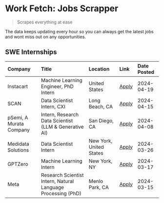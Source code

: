 # Work Fetch: Jobs Scrapper
> Scrapes everything at ease

The data keeps updating every hour so you can always get the latest jobs and wont miss out on any opportunities.

## SWE Internships
<!--START_SECTION:workfetch-->
| Company                 | Title                                                        | Location                | Link                                                                                                                                                                                                                                                                         | Date Posted   |
|:------------------------|:-------------------------------------------------------------|:------------------------|:-----------------------------------------------------------------------------------------------------------------------------------------------------------------------------------------------------------------------------------------------------------------------------|:--------------|
| Instacart               | Machine Learning Engineer, PhD Intern                        | United States           | [Apply](https://www.linkedin.com/jobs/view/machine-learning-engineer-phd-intern-at-instacart-3901991739?position=2&pageNum=0&refId=8SyY0eJNfybWlOLweWzlMw%3D%3D&trackingId=V3g1mpqxtRO4RySXZzPT%2Bg%3D%3D&trk=public_jobs_jserp-result_search-card)                          | 2024-04-19    |
| SCAN                    | Data Scientist Intern, CXI                                   | Long Beach, CA          | [Apply](https://www.linkedin.com/jobs/view/data-scientist-intern-cxi-at-scan-3899690492?position=8&pageNum=0&refId=8SyY0eJNfybWlOLweWzlMw%3D%3D&trackingId=ke9RIXMFJz4L8Ac65kJu6g%3D%3D&trk=public_jobs_jserp-result_search-card)                                            | 2024-04-15    |
| pSemi, A Murata Company | Intern, Research Data Scientist (LLM & Generative AI)        | San Diego, CA           | [Apply](https://www.linkedin.com/jobs/view/intern-research-data-scientist-llm-generative-ai-at-psemi-a-murata-company-3887074168?position=3&pageNum=0&refId=8SyY0eJNfybWlOLweWzlMw%3D%3D&trackingId=d56hj6%2FESiniFCppiEP75Q%3D%3D&trk=public_jobs_jserp-result_search-card) | 2024-04-08    |
| Medidata Solutions      | Data Scientist Intern                                        | New York, United States | [Apply](https://www.linkedin.com/jobs/view/data-scientist-intern-at-medidata-solutions-3810253704?position=7&pageNum=0&refId=8SyY0eJNfybWlOLweWzlMw%3D%3D&trackingId=gzqjXcNrAv%2FdfZb33UEwtA%3D%3D&trk=public_jobs_jserp-result_search-card)                                | 2024-03-26    |
| GPTZero                 | Machine Learning Intern                                      | New York, NY            | [Apply](https://www.linkedin.com/jobs/view/machine-learning-intern-at-gptzero-3860723963?position=6&pageNum=0&refId=8SyY0eJNfybWlOLweWzlMw%3D%3D&trackingId=VPHfsH5BW%2BoHxhFtjmqWEQ%3D%3D&trk=public_jobs_jserp-result_search-card)                                         | 2024-03-17    |
| Meta                    | Research Scientist Intern, Natural Language Processing (PhD) | Menlo Park, CA          | [Apply](https://www.linkedin.com/jobs/view/research-scientist-intern-natural-language-processing-phd-at-meta-3858718375?position=9&pageNum=0&refId=8SyY0eJNfybWlOLweWzlMw%3D%3D&trackingId=BSZbjL1xdirUkv2O3J32Nw%3D%3D&trk=public_jobs_jserp-result_search-card)            | 2024-03-15    |
<!--END_SECTION:workfetch-->
